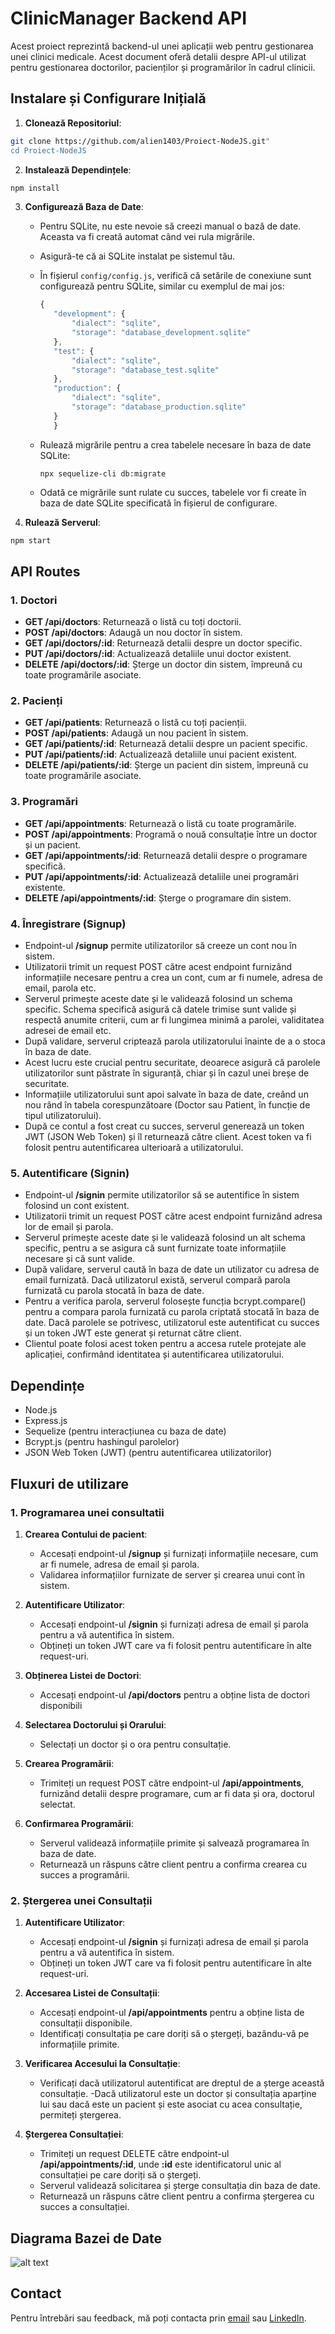 # ClinicManager Backend API

Acest proiect reprezintă backend-ul unei aplicații web pentru gestionarea unei clinici medicale. Acest document oferă detalii despre API-ul utilizat pentru gestionarea doctorilor, pacienților și programărilor în cadrul clinicii.

## Instalare și Configurare Inițială

1. **Clonează Repositoriul**: 
```bash
git clone https://github.com/alien1403/Proiect-NodeJS.git"
cd Proiect-NodeJS
```
2. **Instalează Dependințele**: 
```bash
npm install
```
3. **Configurează Baza de Date**: 
   - Pentru SQLite, nu este nevoie să creezi manual o bază de date. Aceasta va fi creată automat când vei rula migrările.
   - Asigură-te că ai SQLite instalat pe sistemul tău.
   - În fișierul `config/config.js`, verifică că setările de conexiune sunt configurează pentru SQLite, similar cu exemplul de mai jos:
   
     ```javascript
     {
        "development": {
            "dialect": "sqlite",
            "storage": "database_development.sqlite"
        },
        "test": {
            "dialect": "sqlite",
            "storage": "database_test.sqlite"
        },
        "production": {
            "dialect": "sqlite",
            "storage": "database_production.sqlite"
        }
        }

     ```

   - Rulează migrările pentru a crea tabelele necesare în baza de date SQLite:
     ```
     npx sequelize-cli db:migrate
     ```

   - Odată ce migrările sunt rulate cu succes, tabelele vor fi create în baza de date SQLite specificată în fișierul de configurare.
4. **Rulează Serverul**: 
```bash
npm start
```
## API Routes

### 1. Doctori

- **GET /api/doctors**: Returnează o listă cu toți doctorii.
- **POST /api/doctors**: Adaugă un nou doctor în sistem.
- **GET /api/doctors/:id**: Returnează detalii despre un doctor specific.
- **PUT /api/doctors/:id**: Actualizează detaliile unui doctor existent.
- **DELETE /api/doctors/:id**: Șterge un doctor din sistem, împreună cu toate programările asociate.

### 2. Pacienți

- **GET /api/patients**: Returnează o listă cu toți pacienții.
- **POST /api/patients**: Adaugă un nou pacient în sistem.
- **GET /api/patients/:id**: Returnează detalii despre un pacient specific.
- **PUT /api/patients/:id**: Actualizează detaliile unui pacient existent.
- **DELETE /api/patients/:id**: Șterge un pacient din sistem, împreună cu toate programările asociate.

### 3. Programări

- **GET /api/appointments**: Returnează o listă cu toate programările.
- **POST /api/appointments**: Programă o nouă consultație între un doctor și un pacient.
- **GET /api/appointments/:id**: Returnează detalii despre o programare specifică.
- **PUT /api/appointments/:id**: Actualizează detaliile unei programări existente.
- **DELETE /api/appointments/:id**: Șterge o programare din sistem.
  
### 4. Înregistrare (Signup)
- Endpoint-ul **/signup** permite utilizatorilor să creeze un cont nou în sistem.
- Utilizatorii trimit un request POST către acest endpoint furnizând informațiile necesare pentru a crea un cont, cum ar fi numele, adresa de email, parola etc.
- Serverul primește aceste date și le validează folosind un schema specific. Schema specifică asigură că datele trimise sunt valide și respectă anumite criterii, cum ar fi lungimea minimă a parolei, validitatea adresei de email etc.
- După validare, serverul criptează parola utilizatorului înainte de a o stoca în baza de date. 
- Acest lucru este crucial pentru securitate, deoarece asigură că parolele utilizatorilor sunt păstrate în siguranță, chiar și în cazul unei breșe de securitate.
- Informațiile utilizatorului sunt apoi salvate în baza de date, creând un nou rând în tabela corespunzătoare (Doctor sau Patient, în funcție de tipul utilizatorului).
- După ce contul a fost creat cu succes, serverul generează un token JWT (JSON Web Token) și îl returnează către client. Acest token va fi folosit pentru autentificarea ulterioară a utilizatorului.
### 5. Autentificare (Signin)
- Endpoint-ul **/signin** permite utilizatorilor să se autentifice în sistem folosind un cont existent.
- Utilizatorii trimit un request POST către acest endpoint furnizând adresa lor de email și parola.
- Serverul primește aceste date și le validează folosind un alt schema specific, pentru a se asigura că sunt furnizate toate informațiile necesare și că sunt valide.
- După validare, serverul caută în baza de date un utilizator cu adresa de email furnizată. Dacă utilizatorul există, serverul compară parola furnizată cu parola stocată în baza de date.
- Pentru a verifica parola, serverul folosește funcția bcrypt.compare() pentru a compara parola furnizată cu parola criptată stocată în baza de date. Dacă parolele se potrivesc, utilizatorul este autentificat cu succes și un token JWT este generat și returnat către client.
- Clientul poate folosi acest token pentru a accesa rutele protejate ale aplicației, confirmând identitatea și autentificarea utilizatorului.
  
## Dependințe
- Node.js
- Express.js
- Sequelize (pentru interacțiunea cu baza de date)
- Bcrypt.js (pentru hashingul parolelor)
- JSON Web Token (JWT) (pentru autentificarea utilizatorilor)

## Fluxuri de utilizare
### 1. Programarea unei consultatii
1. **Crearea Contului de pacient**:
   - Accesați endpoint-ul **/signup** și furnizați informațiile necesare, cum ar fi numele, adresa de email și parola.
   - Validarea informațiilor furnizate de server și crearea unui cont în sistem.
  
2. **Autentificare Utilizator**:
   - Accesați endpoint-ul **/signin** și furnizați adresa de email și parola pentru a vă autentifica în sistem.
   - Obțineți un token JWT care va fi folosit pentru autentificare în alte request-uri.

3. **Obținerea Listei de Doctori**:

    - Accesați endpoint-ul **/api/doctors** pentru a obține lista de doctori disponibili 
  
4. **Selectarea Doctorului și Orarului**:

    - Selectați un doctor și o ora pentru consultație.

5. **Crearea Programării**:
    - Trimiteți un request POST către endpoint-ul **/api/appointments**, furnizând detalii despre programare, cum ar fi data și ora, doctorul selectat.   
  
6. **Confirmarea Programării**:
   - Serverul validează informațiile primite și salvează programarea în baza de date.
    - Returnează un răspuns către client pentru a confirma crearea cu succes a programării.

### 2. Ștergerea unei Consultații
1. **Autentificare Utilizator**:

    - Accesați endpoint-ul **/signin** și furnizați adresa de email și parola pentru a vă autentifica în sistem.
    - Obțineți un token JWT care va fi folosit pentru autentificare în alte request-uri.
2. **Accesarea Listei de Consultații**:

    - Accesați endpoint-ul **/api/appointments** pentru a obține lista de consultații disponibile.
    - Identificați consultația pe care doriți să o ștergeți, bazându-vă pe informațiile primite.
3. **Verificarea Accesului la Consultație**:

    - Verificați dacă utilizatorul autentificat are dreptul de a șterge această consultație.
    -Dacă utilizatorul este un doctor și consultația aparține lui sau dacă este un pacient și este asociat cu acea consultație, permiteți ștergerea.
4. **Ștergerea Consultației**:

    - Trimiteți un request DELETE către endpoint-ul **/api/appointments/:id**, unde **:id** este identificatorul unic al consultației pe care doriți să o ștergeți.
    - Serverul validează solicitarea și șterge consultația din baza de date.
    - Returnează un răspuns către client pentru a confirma ștergerea cu succes a consultației.

## Diagrama Bazei de Date

![alt text](./img/diagram.png)

## Contact

Pentru întrebări sau feedback, mă poți contacta prin [email](mailto:hanghicelrazvanmihai@gmail.com) sau [LinkedIn](https://www.linkedin.com/in/razvanmihaihanghicel/).
